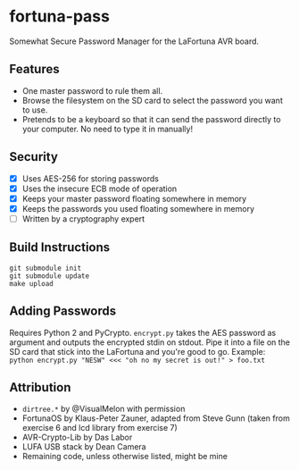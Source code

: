 # fortuna-pass
Somewhat Secure Password Manager for the LaFortuna AVR board.

## Features
- One master password to rule them all.
- Browse the filesystem on the SD card to select the password you want to use.
- Pretends to be a keyboard so that it can send the password directly to your computer. No need to type it in manually!

## Security
- [x] Uses AES-256 for storing passwords
- [x] Uses the insecure ECB mode of operation
- [x] Keeps your master password floating somewhere in memory
- [x] Keeps the passwords you used floating somewhere in memory
- [ ] Written by a cryptography expert

## Build Instructions
    git submodule init
    git submodule update
    make upload

## Adding Passwords
Requires Python 2 and PyCrypto.
`encrypt.py` takes the AES password as argument and outputs the encrypted stdin on stdout.
Pipe it into a file on the SD card that stick into the LaFortuna and you're good to go.
Example: `python encrypt.py "NESW" <<< "oh no my secret is out!" > foo.txt`

## Attribution
- `dirtree.*` by @VisualMelon with permission
- FortunaOS by Klaus-Peter Zauner, adapted from Steve Gunn (taken from exercise 6 and lcd library from exercise 7)
- AVR-Crypto-Lib by Das Labor
- LUFA USB stack by Dean Camera
- Remaining code, unless otherwise listed, might be mine

